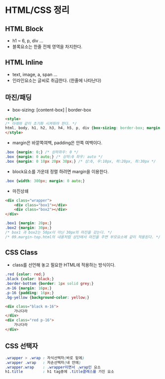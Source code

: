 # HTML/CSS 정리
## HTML Block
- h1 ~ 6, p, div ... 
- 블록요소는 한줄 전체 영역을 차지한다.
  
## HTML Inline
- text, image, a, span ...
- 인라인요소는 글씨로 취급한다. (한줄에 나타난다)

## 마진/패딩
- box-sizing: [content-box] | border-box
```html
<style>
/* 아래와 같이 초기화 시켜줘야 한다. */
html, body, h1, h2, h3, h4, h5, p, div {box-sizing: border-box; margin: 0; padding: 0;}
</style>
```

- margin은 바깥쪽여백, padding은 안쪽 여백이다.
```css
.box {margin: 0;} /* 상하좌우: 0 */
.box {margin: 0 auto;} /* 상하:0 좌우: auto */
.box {margin: 0 10px 20px 30px;} /* 상:0, 우:10px, 하:20px, 좌:30px */
```

- block요소를 가운데 정렬 하려면 margin을 이용한다.
```css
.box {width: 300px; margin: 0 auto;}
```

- 마진상쇄
```html
<div class="wrapper">
	<div class="box1"></div>
	<div class="box2"></div>
</div>
```
```css
.box1 {margin: 20px;}
.box2 {margin: 30px;}
/* box1 과 box2는 50px이 아닌 30px의 마진을 갖는다. */
/* 09.margin-top.html의 내용처럼 상단에서 마진을 주면 부모요소에 같이 적용된다. */
```

## CSS Class
- class를 선언해 놓고 필요한 HTML에 적용하는 방식이다.
```css
.red {color: red;}
.black {color: black;}
.border-bottom {border: 1px solid grey;}
.m-16 {margin: 16px;}
.p-16 {padding: 16px;}
.bg-yellow {background-color: yellow;}
```
```html
<div class="black m-16">
	가나다라
</div>
<div class="red p-16">
	가나다라
</div>
```

## CSS 선택자
```css
.wrapper > .wrap : 자식선택자(바로 밑에)
.wrapper .wrap   : 자손선택자(내 안에)
.wrapper.wrap    : .wrapper이면서 .wrap인 요소
h1.title         : h1 tag중에 .title클래스를 가진 요소
```